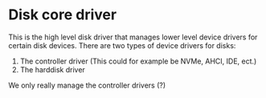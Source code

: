 # Disk core driver

This is the high level disk driver that manages lower level device drivers for certain disk devices.
There are two types of device drivers for disks:

1) The controller driver (This could for example be NVMe, AHCI, IDE, ect.)
2) The harddisk driver

We only really manage the controller drivers (?)
